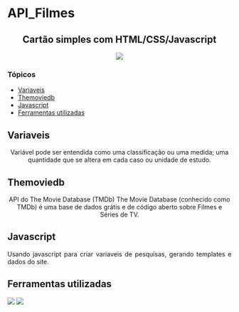 # API_Filmes
 
 

<h2 align="center"> Cartão simples com HTML/CSS/Javascript</h2>

<p align="center">
<img src="https://img.shields.io/badge/Status-Programador_em_Desenvolvimento-blue"></p>

### Tópicos 

- [Variaveis](#variaveis)
- [Themoviedb](#themoviedb)
- [Javascript](#javascript)
- [Ferramentas utilizadas](#ferramentas-utilizadas)

## Variaveis 

<p align="justify">

<p align="center">Variável pode ser entendida como uma classificação ou uma medida; uma quantidade que se altera em cada caso ou unidade de estudo.</p>
</p>

## Themoviedb 

<p align="justify">

<p align="center">API do The Movie Database (TMDb) The Movie Database (conhecido como TMDb) é uma base de dados grátis e de código aberto sobre Filmes e Séries de TV. </p>


## Javascript

<p align="justify">
Usando javascript para criar variaveis de pesquisas, gerando templates e dados do site.


## Ferramentas utilizadas

<img src="https://encrypted-tbn0.gstatic.com/images?q=tbn:ANd9GcSurJN7Nn_holftXdHuOXgcA4M7vvxjnUhgXw&usqp=CAU">
<img src="https://encrypted-tbn0.gstatic.com/images?q=tbn:ANd9GcTbm1ah7sKtxXgELcrcjXD_KMLN-w-zCPAhF6FT5Gi1VZhn4Q8Bh7l0UJpfvFbKxYE4snQ&usqp=CAU">
